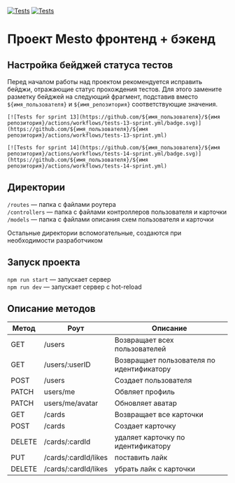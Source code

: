 [![Tests](https://github.com/yandex-praktikum/express-mesto-gha/actions/workflows/tests-13-sprint.yml/badge.svg)](https://github.com/yandex-praktikum/express-mesto-gha/actions/workflows/tests-13-sprint.yml) [![Tests](https://github.com/yandex-praktikum/express-mesto-gha/actions/workflows/tests-14-sprint.yml/badge.svg)](https://github.com/yandex-praktikum/express-mesto-gha/actions/workflows/tests-14-sprint.yml)
# Проект Mesto фронтенд + бэкенд



## Настройка бейджей статуса тестов
Перед началом работы над проектом рекомендуется исправить бейджи, отражающие статус прохождения тестов.
Для этого замените разметку бейджей на следующий фрагмент, подставив вместо `${имя_пользователя}` и `${имя_репозитория}` соответствующие значения.

```
[![Tests for sprint 13](https://github.com/${имя_пользователя}/${имя репозитория}/actions/workflows/tests-13-sprint.yml/badge.svg)](https://github.com/${имя_пользователя}/${имя репозитория}/actions/workflows/tests-13-sprint.yml) 

[![Tests for sprint 14](https://github.com/${имя_пользователя}/${имя репозитория}/actions/workflows/tests-14-sprint.yml/badge.svg)](https://github.com/${имя_пользователя}/${имя репозитория}/actions/workflows/tests-14-sprint.yml)
```


## Директории

`/routes` — папка с файлами роутера  
`/controllers` — папка с файлами контроллеров пользователя и карточки   
`/models` — папка с файлами описания схем пользователя и карточки  
  
Остальные директории вспомогательные, создаются при необходимости разработчиком

## Запуск проекта

`npm run start` — запускает сервер   
`npm run dev` — запускает сервер с hot-reload

## Описание методов

| Метод  | Роут                 | Описание                                  |
|--------|----------------------|-------------------------------------------|
| GET    | /users               | Возвращает всех пользователей             |
| GET    | /users/:userID       | Возвращает пользователя по идентификатору |
| POST   | /users               | Создает пользователя                      |
| PATCH  | users/me             | Обвляет профиль                           |
| PATCH  | users/me/avatar      | Обновляет аватар                          |
| GET    | /cards               | Возвращает все карточки                   |
| POST   | /cards               | Создает карточку                          |
| DELETE | /cards/:cardId       | удаляет карточку по идентификатору        |
| PUT    | /cards/:cardId/likes | поставить лайк                            |
| DELETE | /cards/:cardId/likes | убрать лайк с карточки                    |
